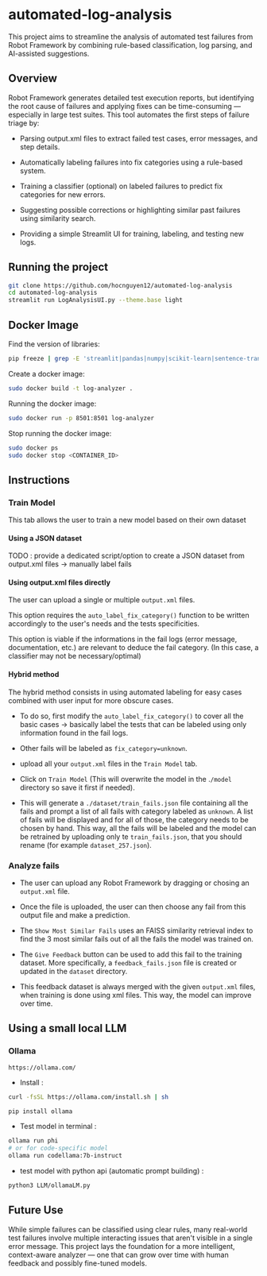 # automated-log-analysis
This project aims to streamline the analysis of automated test failures from Robot Framework by combining rule-based classification, log parsing, and AI-assisted suggestions.

## Overview
Robot Framework generates detailed test execution reports, but identifying the root cause of failures and applying fixes can be time-consuming — especially in large test suites. This tool automates the first steps of failure triage by:

- Parsing output.xml files to extract failed test cases, error messages, and step details.

- Automatically labeling failures into fix categories using a rule-based system.

- Training a classifier (optional) on labeled failures to predict fix categories for new errors.

- Suggesting possible corrections or highlighting similar past failures using similarity search.

- Providing a simple Streamlit UI for training, labeling, and testing new logs.

## Running the project
```bash
git clone https://github.com/hocnguyen12/automated-log-analysis
cd automated-log-analysis
streamlit run LogAnalysisUI.py --theme.base light
```

## Docker Image
Find the version of libraries:
```bash
pip freeze | grep -E 'streamlit|pandas|numpy|scikit-learn|sentence-transformers|faiss|joblib|matplotlib'
```

Create a docker image:
```bash
sudo docker build -t log-analyzer .
```

Running the docker image:
```bash
sudo docker run -p 8501:8501 log-analyzer 
```

Stop running the docker image:
```bash
sudo docker ps
sudo docker stop <CONTAINER_ID>
```

## Instructions
### Train Model
This tab allows the user to train a new model based on their own dataset 

#### Using a JSON dataset
TODO : provide a dedicated script/option to create a JSON dataset from output.xml files -> manually label fails

#### Using output.xml files directly
The user can upload a single or multiple `output.xml` files.

This option requires the `auto_label_fix_category()` function to be written accordingly to the user's needs and the tests specificities.

This option is viable if the informations in the fail logs (error message, documentation, etc.) are relevant to deduce the fail category. (In this case, a classifier may not be necessary/optimal)

#### Hybrid method
The hybrid method consists in using automated labeling for easy cases combined with user input for more obscure cases.


- To do so, first modify the `auto_label_fix_category()` to cover all the basic cases -> basically label the tests that can be labeled using only information found in the fail logs.

- Other fails will be labeled as `fix_category=unknown`.

- upload all your `output.xml` files in the `Train Model` tab.

- Click on `Train Model` (This will overwrite the model in the .`/model` directory so save it first if needed).

- This will generate a `./dataset/train_fails.json` file containing all the fails and prompt a list of all fails with category labeled as `unknown`. A list of fails will be displayed and for all of those, the category needs to be chosen by hand. This way, all the fails will be labeled and the model can be retrained by uploading only te `train_fails.json`, that you should rename (for example `dataset_257.json`).

### Analyze fails
- The user can upload any Robot Framework by dragging or chosing an `output.xml` file.

- Once the file is uploaded, the user can then choose any fail from this output file and make a prediction.

- The `Show Most Similar Fails` uses an FAISS similarity retrieval index to find the 3 most similar fails out of all the fails the model was trained on.

- The `Give Feedback` button can be used to add this fail to the training dataset. More specifically, a `feedback_fails.json` file is created or updated in the `dataset` directory.

- This feedback dataset is always merged with the given `output.xml` files, when training is done using xml files. This way, the model can improve over time.


## Using a small local LLM
### Ollama
`https://ollama.com/`

- Install : 
```bash
curl -fsSL https://ollama.com/install.sh | sh
```

```bash
pip install ollama
```

- Test model in terminal : 
```bash
ollama run phi
# or for code-specific model
ollama run codellama:7b-instruct
```

- test model with python api (automatic prompt building) :
```bash
python3 LLM/ollamaLM.py
```

## Future Use
While simple failures can be classified using clear rules, many real-world test failures involve multiple interacting issues that aren't visible in a single error message. This project lays the foundation for a more intelligent, context-aware analyzer — one that can grow over time with human feedback and possibly fine-tuned models.
